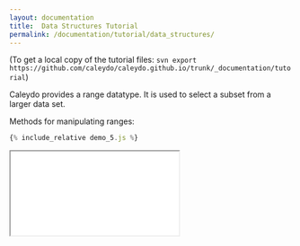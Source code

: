 ```yaml
---
layout: documentation
title:  Data Structures Tutorial
permalink: /documentation/tutorial/data_structures/
---
```


(To get a local copy of the tutorial files: `svn export https://github.com/caleydo/caleydo.github.io/trunk/_documentation/tutorial`)

Caleydo provides a range datatype. It is used to select a subset from a larger data set.

Methods for manipulating ranges:

```javascript
{% include_relative demo_5.js %}
```
<iframe src="/documentation/tutorial/web_bundle/frame.html?5"></iframe>
